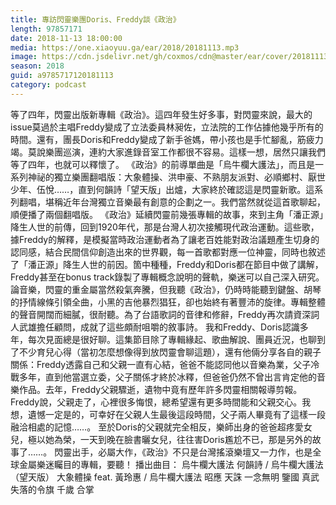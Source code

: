 ```yaml
---
title: 專訪閃靈樂團Doris、Freddy談《政治》
length: 97857171
date: 2018-11-13 18:00:00
media: https://one.xiaoyuu.ga/ear/2018/20181113.mp3
image: https://cdn.jsdelivr.net/gh/coxmos/cdn@master/ear/cover/20181113.jpeg
season: 2018
guid: a9785717120181113
category: podcast
---
```


等了四年，閃靈出版新專輯《政治》。這四年發生好多事，對閃靈來說，最大的issue莫過於主唱Freddy變成了立法委員林昶佐，立法院的工作佔據他幾乎所有的時間。還有，團長Doris和Freddy變成了新手爸媽，帶小孩也是手忙腳亂，筋疲力竭。莫說樂團巡演，連約大家進錄音室工作都很不容易。這樣一想，居然只讓我們等了四年，也就可以釋懷了。
《政治》的前導單曲是「烏牛欄大護法」，而且是一系列神祕的獨立樂團翻唱版：大象體操、洪申豪、不熟朋友派對、必順鄉村、厭世少年、伍悅……，直到何韻詩「望天版」出爐，大家終於確認這是閃靈新歌。這系列翻唱，堪稱近年台灣獨立音樂最有創意的企劃之一。我們當然就從這首歌聊起，順便播了兩個翻唱版。
《政治》延續閃靈前幾張專輯的故事，來到主角「潘正源」降生人世的前傳，回到1920年代，那是台灣人初次接觸現代政治運動。這些歌，據Freddy的解釋，是模擬當時政治運動者為了讓老百姓能對政治議題產生切身的認同感，結合民間信仰創造出來的世界觀，每一首歌都對應一位神靈，同時也敘述了「潘正源」降生人世的前因。箇中種種，Freddy和Doris都在節目中做了講解，Freddy甚至在bonus track錄製了專輯概念說明的聲軌，樂迷可以自己深入研究。
論音樂，閃靈的重金屬當然殺氣奔騰，但我聽《政治》，仍時時能聽到鍵盤、胡琴的抒情線條引領全曲，小黑的吉他暴烈猖狂，卻也始終有著豐沛的旋律。專輯整體的聲音開闊而細膩，很耐聽。為了台語歌詞的音律和修辭，Freddy再次請資深詞人武雄擔任顧問，成就了這些頗耐咀嚼的敘事詩。
我和Freddy、Doris認識多年，每次見面總是很好聊。這集節目除了專輯緣起、歌曲解說、團員近況，也聊到了不少育兒心得（當初怎麼想像得到放閃靈會聊這題），還有他倆分享各自的親子關係：Freddy透露自己和父親一直有心結，爸爸不能認同他以音樂為業，父子冷戰多年，直到他當選立委，父子關係才終於冰釋，但爸爸仍然不曾出言肯定他的音樂作品。去年，Freddy父親驟逝，遺物中竟有歷年許多閃靈相關報導剪報。Freddy說，父親走了，心裡很多悔恨，總希望還有更多時間能和父親交心。我想，遺憾一定是的，可幸好在父親人生最後這段時間，父子兩人畢竟有了這樣一段融洽相處的記憶……。
至於Doris的父親就完全相反，樂師出身的爸爸超疼愛女兒，極以她為榮，一天到晚在臉書曬女兒，往往害Doris尷尬不已，那是另外的故事了……。
閃靈出手，必屬大作，《政治》不只是台灣搖滾樂壇又一力作，也是全球金屬樂迷矚目的專輯，要聽！
播出曲目：
烏牛欄大護法
何韻詩 / 烏牛欄大護法（望天版）
大象體操 feat. 黃玲惠 / 烏牛欄大護法
昭應
天誅
一念無明
鑒國
真武
失落的令旗
千歲
合掌

